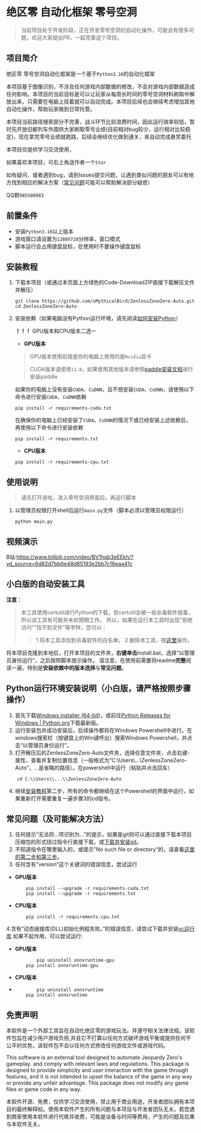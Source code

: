 #  绝区零 自动化框架 零号空洞

> 当前项目处于开发阶段，正在开发零号空洞的自动化操作，可能会有很多问题，欢迎大家提出PR，一起完善这个项目。


## 项目简介
绝区零 零号空洞自动化框架是一个基于`Python3.10`的自动化框架

本项目基于图像识别，不涉及任何游戏内部数据的修改，不会对游戏内部数据造成任何影响。本项目的当前目标是可以让玩家从每周长时间的零号空洞材料刷取中解放出来，只需要在电脑上挂着就可以自动完成。本项目后续也会继续考虑增加其他自动化操作，帮助玩家做到日常托管。

本项目当前路径搜索部分不完善，战斗环节比较浪费时间，因此运行效率较低，暂时先开放旧都列车外围供大家刷取零号业绩(目前相对bug较少，运行相对比较稳定)，现在拿完零号业绩就跑路，后续会继续优化做到通关，来自动完成悬赏委托

本项目仅提供学习交流使用，

如果喜欢本项目，可右上角送作者一个`Star`

如有疑问，或者遇到bug，请到Issues提交问题，让遇到类似问题的朋友可以有地方找到相应的解决方案（[常见问题](#常见问题（及可能解决方法）)可能可以帮助解决部分疑惑）

QQ群`985508983`

## 前置条件
- 安装`Python3.10`以上版本
- 游戏窗口请设置为`1280X720`分辨率，窗口模式
- 脚本运行会占用键盘鼠标，在使用时不要操作键盘鼠标

## 安装教程
1. 下载本项目（或通过本页面上方绿色的Code-DownloadZIP直接下载解压文件并解压）
	```shell
	git clone https://github.com/sMythicalBird/ZenlessZoneZero-Auto.git
	cd ZenlessZoneZero-Auto
	```
	
2. 安装依赖（如果电脑没有Python运行环境，请先阅读[如何安装Python](#Python环境安装说明)）
   
   **！！！** GPU版本和CPU版本二选一
   
   * **GPU版本**
   
   > GPU版本使用前提是你的电脑上使用的是`Nvidia`显卡
   > 
   > CUDA版本请使用`11.8`，如果使用其他版本请参照[paddle安装文档](https://www.paddlepaddle.org.cn/install/quick)进行安装paddle
	> 
   >   
   如果你的电脑上没有安装`CUDA`、`CuDNN`，且不想安装`CUDA`、`CuDNN`，请使用以下命令进行安装`CUDA`、`CuDNN`依赖
   
   ```shell
   pip install -r requirements-cuda.txt
	```
	
	在确保你的电脑上已经安装了`CUDA`、`CuDNN`的情况下或已经安装上述依赖后，再使用以下命令进行安装依赖
	
	```shell
   pip install -r requirements.txt
   ```
	
   * **CPU版本**
	
	```shell
	pip install -r requirements-cpu.txt
	```

## 使用说明

> 请先打开游戏，进入零号空洞界面后，再运行脚本
> 

1. 以管理员权限打开shell后运行`main.py`文件（脚本必须以管理员权限运行）
	```shell
	python main.py
	```

## 视频演示

B站:https://www.bilibili.com/video/BV1hqb3eEEkh/?vd_source=6d82d7bb6e48d85193e2bb7c16eaa41c

## 小白版的自动安装工具
**注意**：
>本工具使用certutil进行Python的下载，但certutil会被一些杀毒软件报毒，所以该工具有可能并未如预期工作。
>所以，如果在运行本工具时出现"拒绝访问""找不到文件"等字样，您可以：
>>1.将本工具添加到杀毒软件的白名单。
>>2.删除本工具，按[这里](#Python运行环境安装说明（小白版，请严格按照步骤操作）)操作。

将本项目克隆到本地后，打开本项目的文件夹，**右键单击**install.bat，选择“以管理员身份运行”，之后按照脚本提示操作。
请注意，在使用前需要将readme**完整**阅读一遍，特别是**安装依赖中的版本选择**与**常见问题**。


## Python运行环境安装说明（小白版，请严格按照步骤操作）
1. 首先下载[Windows installer (64-bit)](https://mirrors.huaweicloud.com/python/3.10.2/python-3.10.2-amd64.exe)，或前往[Python Releases for Windows | Python.org](https://www.python.org/downloads/windows/)下载最新版。
2. 运行安装包并成功安装后，后续操作都将在Windows Powershell中进行。在windows搜索栏（按键盘上的Win键呼出）搜索Windows Powershell，并点击“以管理员身份运行”。
3. 打开解压后的ZenlessZoneZero-Auto文件夹，选择任意文件夹，点击右键-属性，查看并复制位置信息（一般格式为“C:\\Users\\...\\ZenlessZoneZero-Auto”，...是省略的路径）。在powershell中运行（粘贴并点击回车）
``` shell
	cd C:\\Users\\...\\ZenlessZoneZero-Auto
```
4. 继续[安装教程](#安装教程)第二步，所有的命令都继续在这个Powershell的界面中运行，如果重新打开需要重复一遍步骤3的cd指令。


## 常见问题（及可能解决方法）
1. 任何提示“无法将...项识别为...”的提示，如果是git则可以通过直接下载本项目压缩包的形式绕过指令行直接下载，或[下载并安装git](https://github.com/git-for-windows/git/releases/download/v2.45.2.windows.1/Git-2.45.2-64-bit.exe)。
2. 不知道指令在哪里输入的，或提示”No such file or directory“的，请查看[这里的第二步和第三步](#Python运行环境安装说明（小白版，请严格按照步骤操作）)。
3. 任何含有“version”这个关键词的错误信息，尝试运行
* **GPU版本**
   ```shell
	   pip install --upgrade -r requirements-cuda.txt
	   pip install --upgrade -r requirements.txt
   ```
* **CPU版本**
   ```shell
	   pip install -r requirements-cpu.txt
   ```
4.含有“动态链接库(DLL)初始化例程失败。”的错误信息，请尝试下载并安装[vc运行库](https://aka.ms/vs/17/release/vc_redist.x64.exe)
  如果不起作用，可以尝试运行:
  * **GPU版本**
    ```shell
            pip uninstall onnxruntime-gpu
	    pip install onnxruntime-gpu
    ```
  * **CPU版本**
  * ```shell
            pip uninstall onnxruntime
	    pip install onnxruntime
    ```

## 免责声明

本软件是一个外部工具旨在自动化绝区零的游戏玩法。并遵守相关法律法规。该软件包旨在减少用户游戏负担,并且它不打算以任何方式破坏游戏平衡或提供任何不公平的优势。该软件包不会以任何方式修改任何游戏文件或游戏代码。

This software is an external tool designed to automate Jeopardy Zero's gameplay. and comply with relevant laws and regulations. This package is designed to provide simplicity and user interaction with the game through features, and it is not intended to upset the balance of the game in any way or provide any unfair advantage. This package does not modify any game files or game code in any way.

本软件开源、免费，仅供学习交流使用，禁止用于商业用途。开发者团队拥有本项目的最终解释权。使用本软件产生的所有问题与本项目与开发者团队无关。若您遇到商家使用本软件进行代练并收费，可能是设备与时间等费用，产生的问题及后果与本软件无关。
